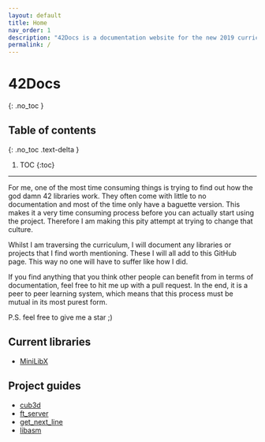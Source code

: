 ```yaml
---
layout: default
title: Home
nav_order: 1
description: "42Docs is a documentation website for the new 2019 curriculum's assignment"
permalink: /
---
```


# 42Docs
{: .no_toc }

## Table of contents
{: .no_toc .text-delta }

1. TOC
{:toc}


---

For me, one of the most time consuming things is trying to find out how the god
damn 42 libraries work. They often come with little to no documentation and most
of the time only have a baguette version. This makes it a very time consuming
process before you can actually start using the project. Therefore I am making
this pity attempt at trying to change that culture.

Whilst I am traversing the curriculum, I will document any libraries or projects
that I find worth mentioning. These I will all add to this GitHub page. This way
no one will have to suffer like how I did.

If you find anything that you think other people can benefit from in terms of
documentation, feel free to hit me up with a pull request. In the end, it is a
peer to peer learning system, which means that this process must be mutual
in its most purest form.

P.S. feel free to give me a star ;)

## Current libraries

- [MiniLibX](./libs/minilibx.html)

## Project guides

- [cub3d](./projects/cub3d.html)
- [ft_server](./projects/ft_server.html)
- [get_next_line](./projects/get_next_line.html)
- [libasm](./projects/libasm.html)
